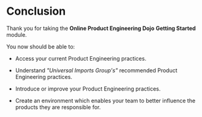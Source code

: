 # Conclusion

Thank you for taking the **Online Product Engineering Dojo** **Getting Started** module.

You now should be able to:

- Access your current Product Engineering practices.

- Understand _"Universal Imports Group's"_ recommended Product Engineering practices.

- Introduce or improve your Product Engineering practices.

- Create an environment which enables your team to better influence the products they are responsible for.


